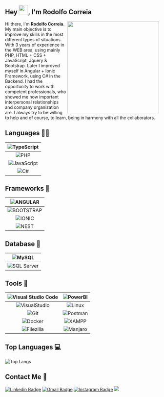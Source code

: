 ## Hey <img src="https://raw.githubusercontent.com/aemmadi/aemmadi/master/wave.gif" width="30px">, I'm Rodolfo Correia

Hi there, I'm **Rodolfo Correia**.
<img align="right" width="300" src="https://i.giphy.com/media/QpVUMRUJGokfqXyfa1/giphy.webp" />
My main objective is to improve my skills in the most different types of situations.
With 3 years of experience in the WEB area, using mainly PHP, HTML + CSS + JavaScript, Jquery & Bootstrap. Later I improved myself in Angular + Ionic Framework, using C# in the Backend.
I had the opportunity to work with competent professionals, who showed me how important interpersonal relationships and company organization are.
I always try to be willing to help and of course, to learn, being in harmony with all the collaborators.

## Languages 👨‍💻
| ![TypeScript](https://img.shields.io/badge/TypeScript-007ACC?style=for-the-badge&logo=typescript&logoColor=white) |
|:-----------------------------------------------------------------------------------------------------------------:|
|            ![PHP](https://img.shields.io/badge/PHP-777BB4?style=for-the-badge&logo=php&logoColor=white)           |
| ![JavaScript](https://img.shields.io/badge/JavaScript-F7DF1E?style=for-the-badge&logo=javascript&logoColor=black) |
|        ![C#](https://img.shields.io/badge/C%20SHARP-5C2D91?style=for-the-badge&logo=csharp&logoColor=white)       |

## Frameworks 🚀
|    ![ANGULAR](https://img.shields.io/badge/Angular-DD0031?style=for-the-badge&logo=angular&logoColor=white)    |
|:--------------------------------------------------------------------------------------------------------------:|
| ![BOOTSTRAP](https://img.shields.io/badge/Bootstrap-563D7C?style=for-the-badge&logo=bootstrap&logoColor=white) |
|       ![IONIC](https://img.shields.io/badge/Ionic-3880FF?style=for-the-badge&logo=ionic&logoColor=white)       |
|        ![NEST](https://img.shields.io/badge/NEST-C41E3A?style=for-the-badge&logo=nestjs&logoColor=white)       |

## Database 💾
|                      ![MySQL](https://img.shields.io/badge/MySQL-00000F?style=for-the-badge&logo=mysql&logoColor=white)                      |
|:--------------------------------------------------------------------------------------------------------------------------------------------:|
| ![SQL Server](https://img.shields.io/badge/Microsoft%20SQL%20Sever-CC2927?style=for-the-badge&logo=microsoft%20sql%20server&logoColor=white) |

## Tools 🧰
| ![Visual Studio Code](https://img.shields.io/badge/Visual_Studio_Code-0078D4?style=for-the-badge&logo=visual%20studio%20code&logoColor=white) | ![PowerBI](https://img.shields.io/badge/PowerBI-F2C811?style=for-the-badge&logo=Power%20BI&logoColor=white) |
|:---------------------------------------------------------------------------------------------------------------------------------------------:|:-----------------------------------------------------------------------------------------------------------:|
|          ![VisualStudio](https://img.shields.io/badge/Visual_Studio-5C2D91?style=for-the-badge&logo=visual%20studio&logoColor=white)          |      ![Linux](https://img.shields.io/badge/Linux-FCC624?style=for-the-badge&logo=linux&logoColor=black)     |
|                          ![Git](https://img.shields.io/badge/Git-F05032?style=for-the-badge&logo=git&logoColor=white)                         | ![Postman](https://img.shields.io/badge/Postman-EF5B25?style=for-the-badge&logo=Postman&logoColor=white) |
|                 ![Docker](https://img.shields.io/badge/Docker-0DB7ED?style=for-the-badge&logo=docker&logoColor=white)                |      ![XAMPP](https://img.shields.io/badge/Xampp-F37623?style=for-the-badge&logo=xampp&logoColor=white)     |
|                    ![Filezilla](https://img.shields.io/badge/Filezilla-F05032?style=for-the-badge&logo=filezilla&logoColor=white)                   |   ![Manjaro](https://img.shields.io/badge/manjaro-35BF5C?style=for-the-badge&logo=manjaro&logoColor=white)  |

## Top Languages 💻
![Top Langs](https://github-readme-stats.vercel.app/api/top-langs/?username=rodolfinhoc&hide=TeX&layout=compact)

##  Contact Me :speech_balloon:
[![Linkedin Badge](https://img.shields.io/badge/-Rodolfo_Correia-blue?style=flat-square&logo=Linkedin&logoColor=white&link=https://www.linkedin.com/in/rodolfo-correia-81331219a/)](https://www.linkedin.com/in/rodolfo-correia-81331219a/) [![Gmail Badge](https://img.shields.io/badge/-Rodolfo_Correia-c14438?style=flat-square&logo=Gmail&logoColor=white&link=mailto:rodolfo.correia02@gmail.com)](mailto:rodolfo.correia02@gmail.com) [![Instagram Badge](https://img.shields.io/badge/-@rodolfinho__c-e4405f?style=flat-square&labelColor=f94877&logo=instagram&logoColor=white&link=https://www.instagram.com/rodolfinho_c/)](https://www.instagram.com/rodolfinho_c/)
[![]( https://img.shields.io/github/followers/rodolfinhoc?label=follow&style=social)](https://www.github.com/rodolfinhoc/)
